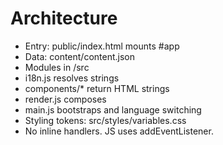# Architecture

- Entry: public/index.html mounts #app
- Data: content/content.json
- Modules in /src
- i18n.js resolves strings
- components/* return HTML strings
- render.js composes
- main.js bootstraps and language switching
- Styling tokens: src/styles/variables.css
- No inline handlers. JS uses addEventListener.